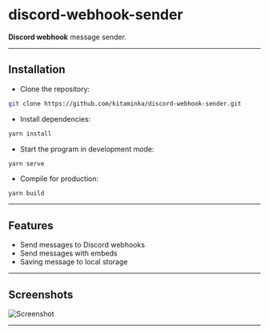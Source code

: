 # discord-webhook-sender
**Discord webhook** message sender.
___
## Installation
- Clone the repository:
```bash
git clone https://github.com/kitaminka/discord-webhook-sender.git
```
- Install dependencies:
```bash
yarn install
```
- Start the program in development mode:
```bash
yarn serve
```
- Compile for production:
```
yarn build
```
___
## Features
- Send messages to Discord webhooks
- Send messages with embeds
- Saving message to local storage
___
## Screenshots
![Screenshot](https://i.imgur.com/7LmM1P4.png)
___
